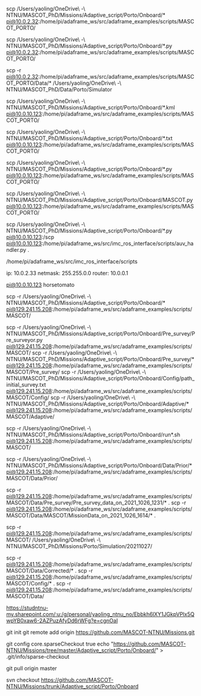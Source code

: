 scp /Users/yaoling/OneDrive\ -\ NTNU/MASCOT_PhD/Missions/Adaptive_script/Porto/Onboard/* pi@10.0.2.32:/home/pi/adaframe_ws/src/adaframe_examples/scripts/MASCOT_PORTO/


scp /Users/yaoling/OneDrive\ -\ NTNU/MASCOT_PhD/Missions/Adaptive_script/Porto/Onboard/*.py pi@10.0.2.32:/home/pi/adaframe_ws/src/adaframe_examples/scripts/MASCOT_PORTO/


scp -r pi@10.0.2.32:/home/pi/adaframe_ws/src/adaframe_examples/scripts/MASCOT_PORTO/Data/* /Users/yaoling/OneDrive\ -\ NTNU/MASCOT_PhD/Data/Porto/Simulator

scp /Users/yaoling/OneDrive\ -\ NTNU/MASCOT_PhD/Missions/Adaptive_script/Porto/Onboard/*.kml pi@10.0.10.123:/home/pi/adaframe_ws/src/adaframe_examples/scripts/MASCOT_PORTO/

scp /Users/yaoling/OneDrive\ -\ NTNU/MASCOT_PhD/Missions/Adaptive_script/Porto/Onboard/*.txt pi@10.0.10.123:/home/pi/adaframe_ws/src/adaframe_examples/scripts/MASCOT_PORTO/

scp /Users/yaoling/OneDrive\ -\ NTNU/MASCOT_PhD/Missions/Adaptive_script/Porto/Onboard/*.py pi@10.0.10.123:/home/pi/adaframe_ws/src/adaframe_examples/scripts/MASCOT_PORTO/

scp /Users/yaoling/OneDrive\ -\ NTNU/MASCOT_PhD/Missions/Adaptive_script/Porto/Onboard/MASCOT.py pi@10.0.10.123:/home/pi/adaframe_ws/src/adaframe_examples/scripts/MASCOT_PORTO/

scp /Users/yaoling/OneDrive\ -\ NTNU/MASCOT_PhD/Missions/Adaptive_script/Porto/Onboard/*.py pi@10.0.10.123:/scp pi@10.0.10.123:/home/pi/adaframe_ws/src/imc_ros_interface/scripts/auv_handler.py .

/home/pi/adaframe_ws/src/imc_ros_interface/scripts

ip: 10.0.2.33
netmask: 255.255.0.0
router: 10.0.0.1

pi@10.0.10.123
horsetomato


scp -r /Users/yaoling/OneDrive\ -\ NTNU/MASCOT_PhD/Missions/Adaptive_script/Porto/Onboard/* pi@129.241.15.208:/home/pi/adaframe_ws/src/adaframe_examples/scripts/MASCOT/

scp -r /Users/yaoling/OneDrive\ -\ NTNU/MASCOT_PhD/Missions/Adaptive_script/Porto/Onboard/Pre_survey/Pre_surveyor.py pi@129.241.15.208:/home/pi/adaframe_ws/src/adaframe_examples/scripts/MASCOT/
scp -r /Users/yaoling/OneDrive\ -\ NTNU/MASCOT_PhD/Missions/Adaptive_script/Porto/Onboard/Pre_survey/* pi@129.241.15.208:/home/pi/adaframe_ws/src/adaframe_examples/scripts/MASCOT/Pre_survey/
scp -r /Users/yaoling/OneDrive\ -\ NTNU/MASCOT_PhD/Missions/Adaptive_script/Porto/Onboard/Config/path_initial_survey.txt pi@129.241.15.208:/home/pi/adaframe_ws/src/adaframe_examples/scripts/MASCOT/Config/
scp -r /Users/yaoling/OneDrive\ -\ NTNU/MASCOT_PhD/Missions/Adaptive_script/Porto/Onboard/Adaptive/* pi@129.241.15.208:/home/pi/adaframe_ws/src/adaframe_examples/scripts/MASCOT/Adaptive/

scp -r /Users/yaoling/OneDrive\ -\ NTNU/MASCOT_PhD/Missions/Adaptive_script/Porto/Onboard/run*.sh pi@129.241.15.208:/home/pi/adaframe_ws/src/adaframe_examples/scripts/MASCOT/

scp -r /Users/yaoling/OneDrive\ -\ NTNU/MASCOT_PhD/Missions/Adaptive_script/Porto/Onboard/Data/Prior/* pi@129.241.15.208:/home/pi/adaframe_ws/src/adaframe_examples/scripts/MASCOT/Data/Prior/

scp -r pi@129.241.15.208:/home/pi/adaframe_ws/src/adaframe_examples/scripts/MASCOT/Data/Pre_survey/Pre_survey_data_on_2021_1026_1231/* .
scp -r pi@129.241.15.208:/home/pi/adaframe_ws/src/adaframe_examples/scripts/MASCOT/Data/MASCOT/MissionData_on_2021_1026_1614/* .

scp -r pi@129.241.15.208:/home/pi/adaframe_ws/src/adaframe_examples/scripts/MASCOT/ /Users/yaoling/OneDrive\ -\ NTNU/MASCOT_PhD/Missions/Porto/Simulation/20211027/

scp -r pi@129.241.15.208:/home/pi/adaframe_ws/src/adaframe_examples/scripts/MASCOT/Data/Corrected/* .
scp -r pi@129.241.15.208:/home/pi/adaframe_ws/src/adaframe_examples/scripts/MASCOT/Config/* .
scp -r pi@129.241.15.208:/home/pi/adaframe_ws/src/adaframe_examples/scripts/MASCOT/Data/

https://studntnu-my.sharepoint.com/:u:/g/personal/yaoling_ntnu_no/Ebbkh6lXY1JGkpVPlx5QwpYB0xaw6-2AZPuzAfyDd6rWFg?e=cgnOaI

git init
git remote add origin https://github.com/MASCOT-NTNU/Missions.git

git config core.sparseCheckout true
echo "https://github.com/MASCOT-NTNU/Missions/tree/master/Adaptive_script/Porto/Onboard/" > .git/info/sparse-checkout

git pull origin master


svn checkout https://github.com/MASCOT-NTNU/Missions/trunk/Adaptive_script/Porto/Onboard
